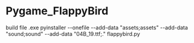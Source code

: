 # Pygame_FlappyBird
build file .exe
pyinstaller --onefile --add-data "assets;assets" --add-data "sound;sound" --add-data "04B_19.ttf;." flappybird.py